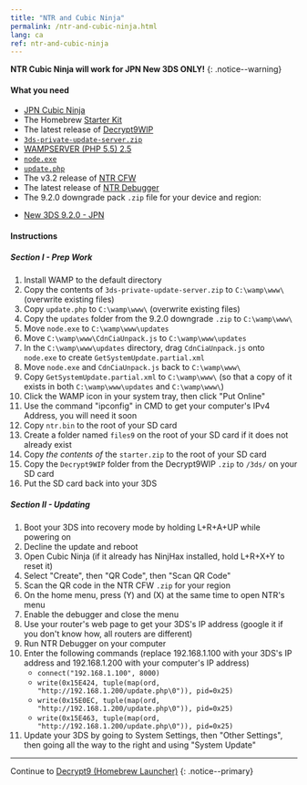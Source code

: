 ```yaml
---
title: "NTR and Cubic Ninja"
permalink: /ntr-and-cubic-ninja.html
lang: ca
ref: ntr-and-cubic-ninja
---
```


**NTR Cubic Ninja will work for JPN New 3DS ONLY!**
{: .notice--warning}

#### What you need

* [JPN Cubic Ninja](https://www.amazon.com/dp/B004QL7M0A)
* The Homebrew [Starter Kit](http://smealum.github.io/ninjhax2/starter.zip)
* The latest release of [Decrypt9WIP](https://github.com/d0k3/Decrypt9WIP/releases/latest)
* [`3ds-private-update-server.zip`](magnet:?xt=urn:btih:8623e580752f22940d96630ef723ce30a707b22e&dn=3ds-private-update-server.zip&tr=udp%3A%2F%2Ftracker.coppersurfer.tk%3A6969%2Fannounce&tr=udp%3A%2F%2Ftracker.opentrackr.org%3A1337%2Fannounce&tr=http%3A%2F%2Ftracker.opentrackr.org%3A1337%2Fannounce&tr=udp%3A%2F%2Fzer0day.ch%3A1337%2Fannounce&tr=udp%3A%2F%2Ftracker.leechers-paradise.org%3A6969%2Fannounce&tr=udp%3A%2F%2F9.rarbg.com%3A2710%2Fannounce&tr=udp%3A%2F%2Fexplodie.org%3A6969%2Fannounce&tr=http%3A%2F%2Fexplodie.org%3A6969%2Fannounce&tr=http%3A%2F%2Fp4p.arenabg.com%3A1337%2Fannounce&tr=udp%3A%2F%2Fp4p.arenabg.com%3A1337%2Fannounce&tr=http%3A%2F%2Ftracker.aletorrenty.pl%3A2710%2Fannounce&tr=udp%3A%2F%2Ftracker.aletorrenty.pl%3A2710%2Fannounce&tr=http%3A%2F%2Ftracker.baravik.org%3A6970%2Fannounce&tr=http%3A%2F%2Ftracker1.wasabii.com.tw%3A6969%2Fannounce&tr=udp%3A%2F%2Ftracker.piratepublic.com%3A1337%2Fannounce&tr=http%3A%2F%2Ftracker.tfile.me%2Fannounce&tr=udp%3A%2F%2Ftorrent.gresille.org%3A80%2Fannounce&tr=http%3A%2F%2Ftorrent.gresille.org%2Fannounce&tr=udp%3A%2F%2Ftracker.kicks-ass.net%3A80%2Fannounce&tr=udp%3A%2F%2Ftracker.internetwarriors.net%3A1337%2Fannounce)
* [WAMPSERVER (PHP 5.5) 2.5](http://www.wampserver.com/en/#download-wrapper)
* [`node.exe`](http://nodejs.org/dist/latest/win-x86/node.exe)
* [`update.php`](magnet:?xt=urn:btih:cd7e59ea9744115913b561dbde15f8d68e713507&dn=update.php&tr=udp%3A%2F%2Ftracker.coppersurfer.tk%3A6969%2Fannounce&tr=udp%3A%2F%2Ftracker.opentrackr.org%3A1337%2Fannounce&tr=http%3A%2F%2Ftracker.opentrackr.org%3A1337%2Fannounce&tr=udp%3A%2F%2Fzer0day.ch%3A1337%2Fannounce&tr=udp%3A%2F%2Ftracker.leechers-paradise.org%3A6969%2Fannounce&tr=udp%3A%2F%2F9.rarbg.com%3A2710%2Fannounce&tr=udp%3A%2F%2Fexplodie.org%3A6969%2Fannounce&tr=http%3A%2F%2Fexplodie.org%3A6969%2Fannounce&tr=http%3A%2F%2Fp4p.arenabg.com%3A1337%2Fannounce&tr=udp%3A%2F%2Fp4p.arenabg.com%3A1337%2Fannounce&tr=http%3A%2F%2Ftracker.aletorrenty.pl%3A2710%2Fannounce&tr=udp%3A%2F%2Ftracker.aletorrenty.pl%3A2710%2Fannounce&tr=http%3A%2F%2Ftracker.baravik.org%3A6970%2Fannounce&tr=http%3A%2F%2Ftracker1.wasabii.com.tw%3A6969%2Fannounce&tr=udp%3A%2F%2Ftracker.piratepublic.com%3A1337%2Fannounce&tr=http%3A%2F%2Ftracker.tfile.me%2Fannounce&tr=udp%3A%2F%2Ftorrent.gresille.org%3A80%2Fannounce&tr=http%3A%2F%2Ftorrent.gresille.org%2Fannounce&tr=udp%3A%2F%2Ftracker.kicks-ass.net%3A80%2Fannounce&tr=udp%3A%2F%2Ftracker.internetwarriors.net%3A1337%2Fannounce)
* The v3.2 release of [NTR CFW](https://github.com/44670/BootNTR/releases/tag/3.2)
* The latest release of [NTR Debugger](magnet:?xt=urn:btih:66274cee542bef7745792714673bf2be4d606496&dn=NTR%20Debugger.zip&tr=udp%3A%2F%2Ftracker.coppersurfer.tk%3A6969%2Fannounce&tr=udp%3A%2F%2Ftracker.opentrackr.org%3A1337%2Fannounce&tr=http%3A%2F%2Ftracker.opentrackr.org%3A1337%2Fannounce&tr=udp%3A%2F%2Fzer0day.ch%3A1337%2Fannounce&tr=udp%3A%2F%2Ftracker.leechers-paradise.org%3A6969%2Fannounce&tr=udp%3A%2F%2F9.rarbg.com%3A2710%2Fannounce&tr=udp%3A%2F%2Fexplodie.org%3A6969%2Fannounce&tr=http%3A%2F%2Fexplodie.org%3A6969%2Fannounce&tr=http%3A%2F%2Fp4p.arenabg.com%3A1337%2Fannounce&tr=udp%3A%2F%2Fp4p.arenabg.com%3A1337%2Fannounce&tr=http%3A%2F%2Ftracker.aletorrenty.pl%3A2710%2Fannounce&tr=udp%3A%2F%2Ftracker.aletorrenty.pl%3A2710%2Fannounce&tr=http%3A%2F%2Ftracker.baravik.org%3A6970%2Fannounce&tr=http%3A%2F%2Ftracker1.wasabii.com.tw%3A6969%2Fannounce&tr=udp%3A%2F%2Ftracker.piratepublic.com%3A1337%2Fannounce&tr=http%3A%2F%2Ftracker.tfile.me%2Fannounce&tr=udp%3A%2F%2Ftorrent.gresille.org%3A80%2Fannounce&tr=http%3A%2F%2Ftorrent.gresille.org%2Fannounce&tr=udp%3A%2F%2Ftracker.kicks-ass.net%3A80%2Fannounce&tr=udp%3A%2F%2Ftracker.internetwarriors.net%3A1337%2Fannounce)
* The 9.2.0 downgrade pack `.zip` file for your device and region:  
 +    [New 3DS 9.2.0 - JPN](magnet:?xt=urn:btih:c8630ed31b53637b9023bd4dc1ce38362bb8ecd9&dn=9.2.0-20J%28Full%29%5Fn3DS.zip&tr=udp%3A%2F%2Ftracker.coppersurfer.tk%3A6969%2Fannounce&tr=udp%3A%2F%2Ftracker.opentrackr.org%3A1337%2Fannounce&tr=http%3A%2F%2Ftracker.opentrackr.org%3A1337%2Fannounce&tr=udp%3A%2F%2Fzer0day.ch%3A1337%2Fannounce&tr=udp%3A%2F%2Ftracker.leechers-paradise.org%3A6969%2Fannounce&tr=udp%3A%2F%2F9.rarbg.com%3A2710%2Fannounce&tr=http%3A%2F%2Fexplodie.org%3A6969%2Fannounce&tr=udp%3A%2F%2Fexplodie.org%3A6969%2Fannounce&tr=http%3A%2F%2Fp4p.arenabg.com%3A1337%2Fannounce&tr=udp%3A%2F%2Fp4p.arenabg.com%3A1337%2Fannounce&tr=http%3A%2F%2Ftracker.aletorrenty.pl%3A2710%2Fannounce&tr=udp%3A%2F%2Ftracker.aletorrenty.pl%3A2710%2Fannounce&tr=http%3A%2F%2Ftracker1.wasabii.com.tw%3A6969%2Fannounce&tr=http%3A%2F%2Ftracker.baravik.org%3A6970%2Fannounce&tr=udp%3A%2F%2Ftracker.piratepublic.com%3A1337%2Fannounce&tr=http%3A%2F%2Ftracker.tfile.me%2Fannounce&tr=http%3A%2F%2Ftorrent.gresille.org%2Fannounce&tr=udp%3A%2F%2Ftorrent.gresille.org%3A80%2Fannounce&tr=udp%3A%2F%2Ftracker.kicks-ass.net%3A80%2Fannounce&tr=http%3A%2F%2Ftracker.kicks-ass.net%2Fannounce)     

#### Instructions

##### Section I - Prep Work

1. Install WAMP to the default directory
2. Copy the contents of `3ds-private-update-server.zip` to `C:\wamp\www\` (overwrite existing files)
3. Copy `update.php` to `C:\wamp\www\` (overwrite existing files)
4. Copy the `updates` folder from the 9.2.0 downgrade `.zip` to `C:\wamp\www\`
5. Move `node.exe` to `C:\wamp\www\updates`
6. Move `C:\wamp\www\CdnCiaUnpack.js` to `C:\wamp\www\updates`
7. In the `C:\wamp\www\updates` directory, drag `CdnCiaUnpack.js` onto `node.exe` to create `GetSystemUpdate.partial.xml`
8. Move `node.exe` and `CdnCiaUnpack.js` back to `C:\wamp\www\`
9. Copy `GetSystemUpdate.partial.xml` to `C:\wamp\www\` (so that a copy of it exists in both `C:\wamp\www\updates` and `C:\wamp\www\`)
9. Click the WAMP icon in your system tray, then click "Put Online"
10. Use the command "ipconfig" in CMD to get your computer's IPv4 Address, you will need it soon
11. Copy `ntr.bin` to the root of your SD card
12. Create a folder named `files9` on the root of your SD card if it does not already exist
1. Copy _the contents of_ the `starter.zip` to the root of your SD card
2. Copy the `Decrypt9WIP` folder from the Decrypt9WIP `.zip` to `/3ds/` on your SD card
3. Put the SD card back into your 3DS

##### Section II - Updating

1. Boot your 3DS into recovery mode by holding L+R+A+UP while powering on
2. Decline the update and reboot
3. Open Cubic Ninja (if it already has NinjHax installed, hold L+R+X+Y to reset it)
4. Select "Create", then "QR Code", then "Scan QR Code"
5. Scan the QR code in the NTR CFW `.zip` for your region
6. On the home menu, press (Y) and (X) at the same time to open NTR's menu
7. Enable the debugger and close the menu
8. Use your router's web page to get your 3DS's IP address (google it if you don't know how, all routers are different)
9. Run NTR Debugger on your computer
10. Enter the following commands (replace 192.168.1.100 with your 3DS's IP address and 192.168.1.200 with your computer's IP address)    
    + `connect("192.168.1.100", 8000)`
    + `write(0x15E424, tuple(map(ord, "http://192.168.1.200/update.php\0")), pid=0x25)`
    + `write(0x15E0EC, tuple(map(ord, "http://192.168.1.200/update.php\0")), pid=0x25)`
    + `write(0x15E463, tuple(map(ord, "http://192.168.1.200/update.php\0")), pid=0x25)`
11. Update your 3DS by going to System Settings, then "Other Settings", then going all the way to the right and using "System Update"

___

Continue to [Decrypt9 (Homebrew Launcher)](decrypt9-(homebrew-launcher))
{: .notice--primary}
